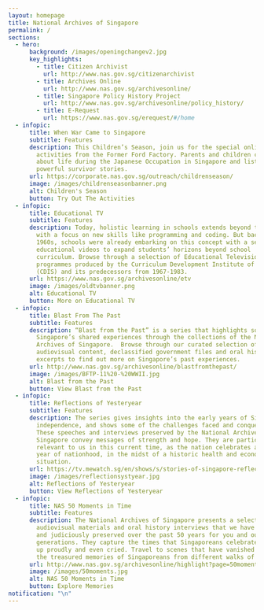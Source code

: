 ```yaml
---
layout: homepage
title: National Archives of Singapore
permalink: /
sections:
  - hero:
      background: /images/openingchangev2.jpg
      key_highlights:
        - title: Citizen Archivist
          url: http://www.nas.gov.sg/citizenarchivist
        - title: Archives Online
          url: http://www.nas.gov.sg/archivesonline/
        - title: Singapore Policy History Project
          url: http://www.nas.gov.sg/archivesonline/policy_history/
        - title: E-Request
          url: https://www.nas.gov.sg/erequest/#/home
  - infopic:
      title: When War Came to Singapore
      subtitle: Features
      description: This Children’s Season, join us for the special online edition of
        activities from the Former Ford Factory. Parents and children can learn
        about life during the Japanese Occupation in Singapore and listen to
        powerful survivor stories.
      url: https://corporate.nas.gov.sg/outreach/childrenseason/
      image: /images/childrenseasonbanner.png
      alt: Children's Season
      button: Try Out The Activities
  - infopic:
      title: Educational TV
      subtitle: Features
      description: Today, holistic learning in schools extends beyond the classroom,
        with a focus on new skills like programming and coding. But back in the
        1960s, schools were already embarking on this concept with a series of
        educational videos to expand students’ horizons beyond school
        curriculum. Browse through a selection of Educational Television (ETV)
        programmes produced by the Curriculum Development Institute of Singapore
        (CDIS) and its predecessors from 1967-1983.
      url: https://www.nas.gov.sg/archivesonline/etv
      image: /images/oldtvbanner.png
      alt: Educational TV
      button: More on Educational TV
  - infopic:
      title: Blast From The Past
      subtitle: Features
      description: “Blast from the Past” is a series that highlights some of
        Singapore’s shared experiences through the collections of the National
        Archives of Singapore.  Browse through our curated selection of photos,
        audiovisual content, declassified government files and oral history
        excerpts to find out more on Singapore’s past experiences.
      url: http://www.nas.gov.sg/archivesonline/blastfromthepast/
      image: /images/BFTP-11%20-%20WWII.jpg
      alt: Blast from the Past
      button: View Blast from the Past
  - infopic:
      title: Reflections of Yesteryear
      subtitle: Features
      description: The series gives insights into the early years of Singapore’s
        independence, and shows some of the challenges faced and conquered.
        These speeches and interviews preserved by the National Archives of
        Singapore convey messages of strength and hope. They are particularly
        relevant to us in this current time, as the nation celebrates another
        year of nationhood, in the midst of a historic health and economic
        situation.
      url: https://tv.mewatch.sg/en/shows/s/stories-of-singapore-reflections-of-yesteryear/episodes
      image: /images/reflectionsystyear.jpg
      alt: Reflections of Yesteryear
      button: View Reflections of Yesteryear
  - infopic:
      title: NAS 50 Moments in Time
      subtitle: Features
      description: The National Archives of Singapore presents a selection of
        audiovisual materials and oral history interviews that we have collected
        and judiciously preserved over the past 50 years for you and our future
        generations. They capture the times that Singaporeans celebrated, stood
        up proudly and even cried. Travel to scenes that have vanished and enjoy
        the treasured memories of Singaporeans from different walks of life.
      url: http://www.nas.gov.sg/archivesonline/highlight?page=50moments
      image: /images/50moments.jpg
      alt: NAS 50 Moments in Time
      button: Explore Memories
notification: "\n"
---
```

